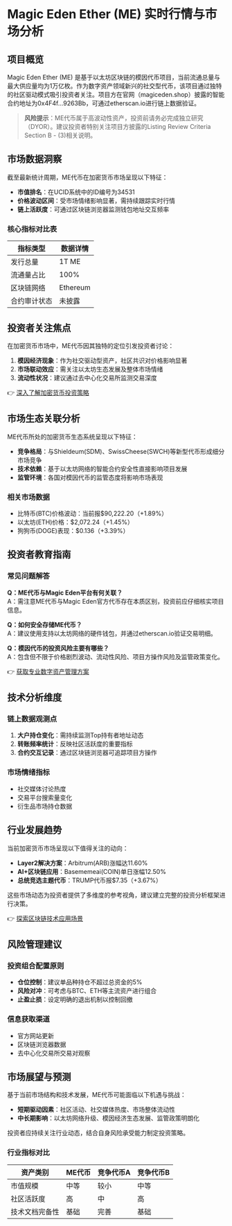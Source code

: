 # Magic Eden Ether (ME) 实时行情与市场分析

## 项目概览
Magic Eden Ether (ME) 是基于以太坊区块链的模因代币项目，当前流通总量与最大供应量均为1万亿枚。作为数字资产领域新兴的社交型代币，该项目通过独特的社区驱动模式吸引投资者关注。项目方在官网（magiceden.shop）披露的智能合约地址为0x4F4f...9263Bb，可通过etherscan.io进行链上数据验证。

> **风险提示**：ME代币属于高波动性资产，投资前请务必完成独立研究（DYOR）。建议投资者特别关注项目方披露的Listing Review Criteria Section B - (3)相关说明。

## 市场数据洞察
截至最新统计周期，ME代币在加密货币市场呈现以下特征：
- **市值排名**：在UCID系统中的ID编号为34531
- **价格波动区间**：受市场情绪影响显著，需持续跟踪实时行情
- **链上活跃度**：可通过区块链浏览器监测钱包地址交互频率

### 核心指标对比表
| 指标类型       | 数据详情                  |
|----------------|-------------------------|
| 发行总量       | 1T ME                   |
| 流通量占比     | 100%                    |
| 区块链网络     | Ethereum                |
| 合约审计状态   | 未披露                  |

## 投资者关注焦点
在加密货币市场中，ME代币因其独特的定位引发投资者讨论：
1. **模因经济现象**：作为社交驱动型资产，社区共识对价格影响显著
2. **市场联动效应**：需关注以太坊生态发展及整体市场情绪
3. **流动性状况**：建议通过去中心化交易所监测交易深度

👉 [深入了解加密货币投资策略](https://bit.ly/okx_welcome)

## 市场生态关联分析
ME代币所处的加密货币生态系统呈现以下特征：
- **竞争格局**：与Shieldeum(SDM)、SwissCheese(SWCH)等新型代币形成细分市场竞争
- **技术依赖**：基于以太坊网络的智能合约安全性直接影响项目发展
- **监管环境**：各国对模因代币的监管态度将影响市场表现

### 相关市场数据
- 比特币(BTC)价格波动：当前报$90,222.20（+1.89%）
- 以太坊(ETH)价格：$2,072.24（+1.45%）
- 狗狗币(DOGE)表现：$0.136（+3.39%）

## 投资者教育指南
### 常见问题解答
**Q：ME代币与Magic Eden平台有何关联？**  
A：需注意ME代币与Magic Eden官方代币存在本质区别，投资前应仔细核实项目信息。

**Q：如何安全存储ME代币？**  
A：建议使用支持以太坊网络的硬件钱包，并通过etherscan.io验证交易明细。

**Q：模因代币的投资风险主要有哪些？**  
A：包含但不限于价格剧烈波动、流动性风险、项目方操作风险及监管政策变化。

👉 [获取专业数字资产管理方案](https://bit.ly/okx_welcome)

## 技术分析维度
### 链上数据观测点
1. **大户持仓变化**：需持续监测Top持有者地址动态
2. **转账频率统计**：反映社区活跃度的重要指标
3. **合约交互记录**：通过区块链浏览器可追踪项目方操作

### 市场情绪指标
- 社交媒体讨论热度
- 交易平台搜索量变化
- 衍生品市场持仓数据

## 行业发展趋势
当前加密货币市场呈现以下值得关注的动向：
- **Layer2解决方案**：Arbitrum(ARB)涨幅达11.60%
- **AI+区块链应用**：Basememeai(COIN)单日涨幅12.50%
- **总统竞选主题代币**：TRUMP代币报$7.35（+3.67%）

这些市场动态为投资者提供了多维度的参考视角，建议建立完整的投资分析框架进行决策。

👉 [探索区块链技术应用场景](https://bit.ly/okx_welcome)

## 风险管理建议
### 投资组合配置原则
- **仓位控制**：建议单品种持仓不超过总资金的5%
- **风险对冲**：可考虑与BTC、ETH等主流资产进行组合
- **止盈止损**：设定明确的退出机制以控制回撤

### 信息获取渠道
- 官方网站更新
- 区块链浏览器数据
- 去中心化交易所交易对观察

## 市场展望与预测
基于当前市场结构和技术发展，ME代币可能面临以下机遇与挑战：
- **短期驱动因素**：社区活动、社交媒体热度、市场整体流动性
- **中长期影响**：以太坊网络升级、模因经济生态发展、监管政策明朗化

投资者应持续关注行业动态，结合自身风险承受能力制定投资策略。

### 行业指标对比
| 资产类别       | ME代币       | 竞争代币A    | 竞争代币B    |
|----------------|-------------|-------------|-------------|
| 市值规模       | 中等         | 较小         | 中等         |
| 社区活跃度     | 高          | 中           | 高          |
| 技术文档完备性 | 基础         | 完善         | 基础         |